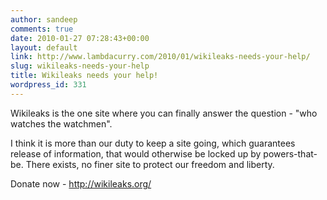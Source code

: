 ```yaml
---
author: sandeep
comments: true
date: 2010-01-27 07:28:43+00:00
layout: default
link: http://www.lambdacurry.com/2010/01/wikileaks-needs-your-help/
slug: wikileaks-needs-your-help
title: Wikileaks needs your help!
wordpress_id: 331
---
```


Wikileaks is the one site where you can finally answer the question - "who watches the watchmen".

I think it is more than our duty to keep a site going, which guarantees release of information, that would otherwise be locked up by powers-that-be. There exists, no finer site to protect our freedom and liberty.

Donate now  - http://wikileaks.org/
